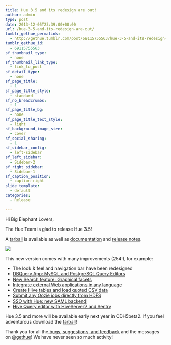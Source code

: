 ```yaml
---
title: Hue 3.5 and its redesign are out!
author: admin
type: post
date: 2013-12-05T23:39:00+00:00
url: /hue-3-5-and-its-redesign-are-out/
tumblr_gethue_permalink:
  - http://gethue.tumblr.com/post/69115755563/hue-3-5-and-its-redesign-are-out
tumblr_gethue_id:
  - 69115755563
sf_thumbnail_type:
  - none
sf_thumbnail_link_type:
  - link_to_post
sf_detail_type:
  - none
sf_page_title:
  - 1
sf_page_title_style:
  - standard
sf_no_breadcrumbs:
  - 1
sf_page_title_bg:
  - none
sf_page_title_text_style:
  - light
sf_background_image_size:
  - cover
sf_social_sharing:
  - 1
sf_sidebar_config:
  - left-sidebar
sf_left_sidebar:
  - Sidebar-2
sf_right_sidebar:
  - Sidebar-1
sf_caption_position:
  - caption-right
slide_template:
  - default
categories:
  - Release

---
```

Hi Big Elephant Lovers,

The Hue Team is glad to release Hue 3.5!

A [tarball][1] is available as well as [documentation][2] and [release notes][3].

[<img src="https://cdn.gethue.com/uploads/2014/03/hue-3.6-1024x521.png"  />][4]

This new version comes with many improvements (254!), for example:

<div class="itemizedlist">
  <ul class="itemizedlist">
    <li class="listitem">
      The look & feel and navigation bar have been redesigned
    </li>
    <li class="listitem">
      <a class="ulink" href="http://gethue.tumblr.com/post/66661074125/dbquery-app-mysql-and-postgresql-query-editors">DBQuery App: MySQL and PostgreSQL Query Editors</a>
    </li>
    <li class="listitem">
      <a class="ulink" href="http://gethue.tumblr.com/post/66351828212/new-search-feature-graphical-facets">New Search feature: Graphical facets</a>
    </li>
    <li class="listitem">
      <a class="ulink" href="http://gethue.tumblr.com/post/66367939672/integrate-external-web-applications-in-any-language">Integrate external Web applications in any language</a>
    </li>
    <li class="listitem">
      <a class="ulink" href="http://gethue.tumblr.com/post/68282571607/hadoop-tutorial-create-hive-tables-and-load-quoted-csv">Create Hive tables and load quoted CSV data</a>
    </li>
    <li class="listitem">
      <a class="ulink" href="http://gethue.tumblr.com/post/68781982681/hadoop-tutorial-submit-any-oozie-jobs-directly-from">Submit any Oozie jobs directly from HDFS</a>
    </li>
    <li class="listitem">
      <a class="ulink" href="http://gethue.tumblr.com/post/62273866476/sso-with-hue-new-saml-backend">SSO with Hue: new SAML backend</a>
    </li>
    <li class="listitem">
      <a class="ulink" href="http://gethue.tumblr.com/post/64916325309/hadoop-tutorial-hive-query-editor-with-hiveserver2-and">Hive Query editor with HiveServer2 and Sentry</a>
    </li>
  </ul>
</div>

Hue 3.5 and more will be available early next year in CDH5beta2. If you feel adventurous download the [tarball][1]!

<span id="docs-internal-guid-0768643e-1223-9198-1d84-c7ebd87794ae">Thank you for all the</span>[ bugs, suggestions, and feedback][5] and the messages on [@gethue][6]! We have never seen so much activity!

 [1]: https://cdn.gethue.com/downloads/releases/3.5.0/hue-3.5.0.tgz
 [2]: http://cloudera.github.io/hue/docs-3.5.0/index.html
 [3]: http://cloudera.github.io/hue/docs-3.5.0/release-notes/release-notes-3.5.0.html
 [4]: https://cdn.gethue.com/uploads/2014/03/hue-3.6.png
 [5]: http://groups.google.com/a/cloudera.org/group/hue-user
 [6]: https://twitter.com/gethue
